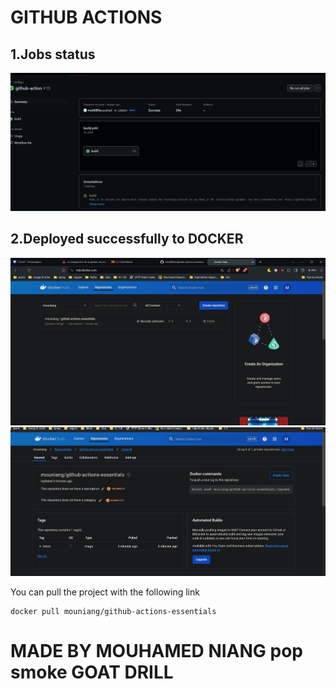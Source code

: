 # GITHUB ACTIONS

## 1.Jobs status
![img.png](img.png)
## 2.Deployed successfully to DOCKER

![img_1.png](img_1.png)
![img_2.png](img_2.png)

You can pull the project with the following link
````
docker pull mouniang/github-actions-essentials
````
# MADE BY MOUHAMED NIANG pop smoke GOAT DRILL